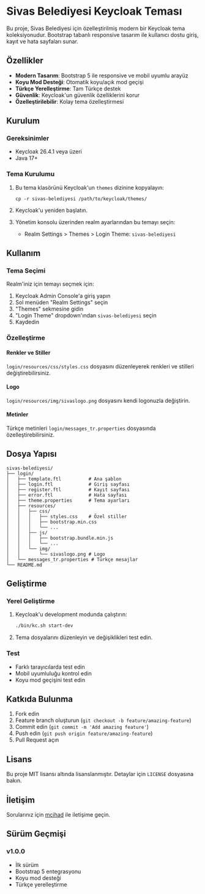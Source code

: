 # Sivas Belediyesi Keycloak Teması

Bu proje, Sivas Belediyesi için özelleştirilmiş modern bir Keycloak tema koleksiyonudur. Bootstrap tabanlı responsive tasarım ile kullanıcı dostu giriş, kayıt ve hata sayfaları sunar.

## Özellikler

- **Modern Tasarım**: Bootstrap 5 ile responsive ve mobil uyumlu arayüz
- **Koyu Mod Desteği**: Otomatik koyu/açık mod geçişi
- **Türkçe Yerelleştirme**: Tam Türkçe destek
- **Güvenlik**: Keycloak'un güvenlik özelliklerini korur
- **Özelleştirilebilir**: Kolay tema özelleştirmesi

## Kurulum

### Gereksinimler

- Keycloak 26.4.1 veya üzeri
- Java 17+

### Tema Kurulumu

1. Bu tema klasörünü Keycloak'un `themes` dizinine kopyalayın:
   ```
   cp -r sivas-belediyesi /path/to/keycloak/themes/
   ```

2. Keycloak'u yeniden başlatın.

3. Yönetim konsolu üzerinden realm ayarlarından bu temayı seçin:
   - Realm Settings > Themes > Login Theme: `sivas-belediyesi`

## Kullanım

### Tema Seçimi

Realm'iniz için temayı seçmek için:

1. Keycloak Admin Console'a giriş yapın
2. Sol menüden "Realm Settings" seçin
3. "Themes" sekmesine gidin
4. "Login Theme" dropdown'ından `sivas-belediyesi` seçin
5. Kaydedin

### Özelleştirme

#### Renkler ve Stiller

`login/resources/css/styles.css` dosyasını düzenleyerek renkleri ve stilleri değiştirebilirsiniz.

#### Logo

`login/resources/img/sivaslogo.png` dosyasını kendi logonuzla değiştirin.

#### Metinler

Türkçe metinleri `login/messages_tr.properties` dosyasında özelleştirebilirsiniz.

## Dosya Yapısı

```
sivas-belediyesi/
├── login/
│   ├── template.ftl          # Ana şablon
│   ├── login.ftl             # Giriş sayfası
│   ├── register.ftl          # Kayıt sayfası
│   ├── error.ftl             # Hata sayfası
│   ├── theme.properties      # Tema ayarları
│   ├── resources/
│   │   ├── css/
│   │   │   ├── styles.css    # Özel stiller
│   │   │   ├── bootstrap.min.css
│   │   │   └── ...
│   │   ├── js/
│   │   │   ├── bootstrap.bundle.min.js
│   │   │   └── ...
│   │   └── img/
│   │       └── sivaslogo.png # Logo
│   └── messages_tr.properties # Türkçe mesajlar
└── README.md
```

## Geliştirme

### Yerel Geliştirme

1. Keycloak'u development modunda çalıştırın:
   ```bash
   ./bin/kc.sh start-dev
   ```

2. Tema dosyalarını düzenleyin ve değişiklikleri test edin.

### Test

- Farklı tarayıcılarda test edin
- Mobil uyumluluğu kontrol edin
- Koyu mod geçişini test edin

## Katkıda Bulunma

1. Fork edin
2. Feature branch oluşturun (`git checkout -b feature/amazing-feature`)
3. Commit edin (`git commit -m 'Add amazing feature'`)
4. Push edin (`git push origin feature/amazing-feature`)
5. Pull Request açın

## Lisans

Bu proje MIT lisansı altında lisanslanmıştır. Detaylar için `LICENSE` dosyasına bakın.

## İletişim

Sorularınız için [mcihad](https://github.com/mcihad) ile iletişime geçin.

## Sürüm Geçmişi

### v1.0.0
- İlk sürüm
- Bootstrap 5 entegrasyonu
- Koyu mod desteği
- Türkçe yerelleştirme
